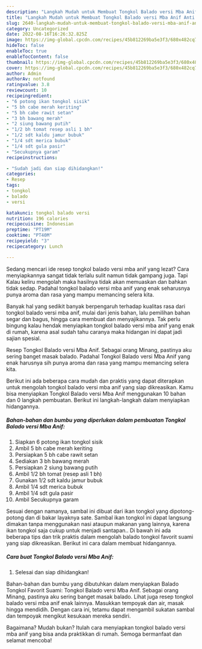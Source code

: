 ```yaml
---
description: "Langkah Mudah untuk Membuat Tongkol Balado versi Mba Anif Anti Gagal"
title: "Langkah Mudah untuk Membuat Tongkol Balado versi Mba Anif Anti Gagal"
slug: 2640-langkah-mudah-untuk-membuat-tongkol-balado-versi-mba-anif-anti-gagal
category: Uncategorized
date: 2022-08-16T16:26:32.825Z
image: https://img-global.cpcdn.com/recipes/45b812269ba5e3f3/680x482cq70/tongkol-balado-versi-mba-anif-foto-resep-utama.jpg
hideToc: false
enableToc: true
enableTocContent: false
thumbnail: https://img-global.cpcdn.com/recipes/45b812269ba5e3f3/680x482cq70/tongkol-balado-versi-mba-anif-foto-resep-utama.jpg
cover: https://img-global.cpcdn.com/recipes/45b812269ba5e3f3/680x482cq70/tongkol-balado-versi-mba-anif-foto-resep-utama.jpg
author: Admin
authorAv: notfound
ratingvalue: 3.8
reviewcount: 10
recipeingredient:
- "6 potong ikan tongkol sisik"
- "5 bh cabe merah keriting"
- "5 bh cabe rawit setan"
- "3 bh bawang merah"
- "2 siung bawang putih"
- "1/2 bh tomat resep asli 1 bh"
- "1/2 sdt kaldu jamur bubuk"
- "1/4 sdt merica bubuk"
- "1/4 sdt gula pasir"
- "Secukupnya garam"
recipeinstructions:

- "Sudah jadi dan siap dihidangkan!"
categories:
- Resep
tags:
- tongkol
- balado
- versi

katakunci: tongkol balado versi 
nutrition: 196 calories
recipecuisine: Indonesian
preptime: "PT19M"
cooktime: "PT40M"
recipeyield: "3"
recipecategory: Lunch

---
```



Sedang mencari ide resep tongkol balado versi mba anif yang lezat? Cara menyiapkannya sangat tidak terlalu sulit namun tidak gampang juga. Tapi Kalau keliru mengolah maka hasilnya tidak akan memuaskan dan bahkan tidak sedap. Padahal tongkol balado versi mba anif yang enak seharusnya punya aroma dan rasa yang mampu memancing selera kita.


Banyak hal yang sedikit banyak berpengaruh terhadap kualitas rasa dari tongkol balado versi mba anif, mulai dari jenis bahan, lalu pemilihan bahan segar dan bagus, hingga cara membuat dan menyajikannya. Tak perlu bingung kalau hendak menyiapkan tongkol balado versi mba anif yang enak di rumah, karena asal sudah tahu caranya maka hidangan ini dapat jadi sajian spesial.

Resep Tongkol Balado versi Mba Anif. Sebagai orang Minang, pastinya aku sering banget masak balado. Padahal Tongkol Balado versi Mba Anif yang enak harusnya sih punya aroma dan rasa yang mampu memancing selera kita.


Berikut ini ada beberapa cara mudah dan praktis yang dapat diterapkan untuk mengolah tongkol balado versi mba anif yang siap dikreasikan. Kamu bisa menyiapkan Tongkol Balado versi Mba Anif menggunakan 10 bahan dan 0 langkah pembuatan. Berikut ini langkah-langkah dalam menyiapkan hidangannya.

<!--inarticleads1-->

##### Bahan-bahan dan bumbu yang diperlukan dalam pembuatan Tongkol Balado versi Mba Anif:

1. Siapkan 6 potong ikan tongkol sisik
1. Ambil 5 bh cabe merah keriting
1. Persiapkan 5 bh cabe rawit setan
1. Sediakan 3 bh bawang merah
1. Persiapkan 2 siung bawang putih
1. Ambil 1/2 bh tomat (resep asli 1 bh)
1. Gunakan 1/2 sdt kaldu jamur bubuk
1. Ambil 1/4 sdt merica bubuk
1. Ambil 1/4 sdt gula pasir
1. Ambil Secukupnya garam


Sesuai dengan namanya, sambal ini dibuat dari ikan tongkol yang dipotong-potong dan di bakar layaknya sate. Sambal ikan tongkol ini dapat langsung dimakan tanpa menggunakan nasi ataupun makanan yang lainnya, karena ikan tongkol saja cukup untuk menjadi santapan.. Di bawah ini ada beberapa tips dan trik praktis dalam mengolah balado tongkol favorit suami yang siap dikreasikan. Berikut ini cara dalam membuat hidangannya. 

<!--inarticleads2-->

##### Cara buat Tongkol Balado versi Mba Anif:


1. Selesai dan siap dihidangkan!

Bahan-bahan dan bumbu yang dibutuhkan dalam menyiapkan Balado Tongkol Favorit Suami: Tongkol Balado versi Mba Anif. Sebagai orang Minang, pastinya aku sering banget masak balado. Lihat juga resep tongkol balado versi mba anif enak lainnya. Masukkan tempoyak dan air, masak hingga mendidih. Dengan cara ini, tetamu dapat mengambil sukatan sambal dan tempoyak mengikut kesukaan mereka sendiri. 

Bagaimana? Mudah bukan? Itulah cara menyiapkan tongkol balado versi mba anif yang bisa anda praktikkan di rumah. Semoga bermanfaat dan selamat mencoba!

